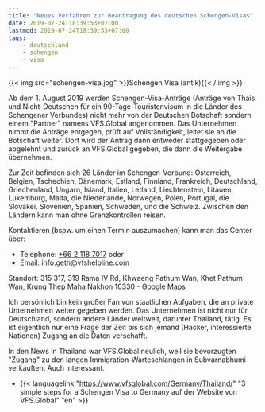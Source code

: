 ```yaml
---
title: "Neues Verfahren zur Beantragung des deutschen Schengen-Visas"
date: 2019-07-24T18:39:53+07:00
lastmod: 2019-07-24T18:39:53+07:00
tags:
    - deutschland
    - schengen
    - visa
---
```


{{< img src="schengen-visa.jpg" >}}Schengen Visa (antik){{< / img >}}

Ab dem 1. August 2019 werden Schengen-Visa-Anträge (Anträge von Thais und Nicht-Deutschen für ein 90-Tage-Touristenvisum in die Länder des Schengener Verbundes) nicht mehr von der Deutschen Botschaft sondern einem "Partner" namens VFS.Global angenommen. Das Unternehmen nimmt die Anträge entgegen, prüft auf Vollständigkeit, leitet sie an die Botschaft weiter. Dort wird der Antrag dann entweder stattgegeben oder abgelehnt und zurück an VFS.Global gegeben, die dann die Weitergabe übernehmen.

Zur Zeit befinden sich 26 Länder im Schengen-Verbund: Österreich, Belgien, Tschechien, Dänemark, Estland, Finnland, Frankreich, Deutschland, Griechenland, Ungarn, Island, Italien, Letland, Liechtenstein, Litauen, Luxemburg, Malta, die Niederlande, Norwegen, Polen, Portugal, die Slovakei, Slovenien, Spanien, Schweden, und die Schweiz. Zwischen den Ländern kann man ohne Grenzkontrollen reisen. 

Kontaktieren (bspw. um einen Termin auszumachen) kann man das Center über: 

-   Telephone: [+66 2 118 7017](callto:+6621187017) oder
-   Email: [info.geth@vfshelpline.com](mailto:info.geth@vfshelpline.com)

Standort: 315 317, 319 Rama IV Rd, Khwaeng Pathum Wan, Khet Pathum Wan, Krung Thep Maha Nakhon 10330 - [Google Maps](https://www.google.com/maps/place/Chamchuri+Square/@13.7332818,100.5344565,16z/data=!4m5!3m4!1s0x0:0x5f7c86c977474ee2!8m2!3d13.7329903!4d100.530401?hl=de-DE)

Ich persönlich bin kein großer Fan von staatlichen Aufgaben, die an private Unternehmen weiter gegeben werden. Das Unternehmen ist nicht nur für Deutschland, sondern andere Länder weltweit, darunter Thailand, tätig. Es ist eigentlich nur eine Frage der Zeit bis sich jemand (Hacker, interessierte Nationen) Zugang an die Daten verschafft. 

In den News in Thailand war VFS.Global neulich, weil sie bevorzugten "Zugang" zu den langen Immigration-Warteschlangen in Subvarnabhumi verkauften. Auch interessant.

-   {{< languagelink "https://www.vfsglobal.com/Germany/Thailand/" "3 simple steps for a Schengen Visa to Germany auf der Website von VFS.Global" "en" >}}
